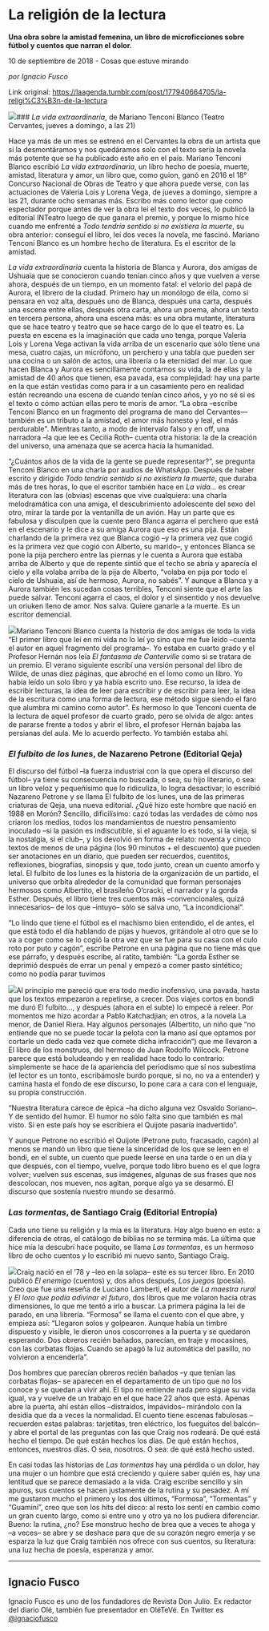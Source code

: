 # La religión de la lectura

**Una obra sobre la amistad femenina, un libro de microficciones sobre fútbol y cuentos que narran el dolor.**

10 de septiembre de 2018 - Cosas que estuve mirando

_por Ignacio Fusco_

Link original: https://laagenda.tumblr.com/post/177940664705/la-religi%C3%B3n-de-la-lectura

![](https://64.media.tumblr.com/1e038b326673557d23e970378c66ce2d/tumblr_inline_peufthw2nU1t6q87u_500.jpg)### *La vida extraordinaria*, de Mariano Tenconi Blanco (Teatro Cervantes, jueves a domingo, a las 21)

Hace ya más de un mes se estrenó en el Cervantes la obra de un artista que si la desmontáramos y nos quedáramos solo con el texto sería la novela más potente que se ha publicado este año en el país. Mariano Tenconi Blanco escribió *La vida extraordinaria*, un libro hecho de poesía, muerte, amistad, literatura y amor, un libro que, como guion, ganó en 2016 el 18° Concurso Nacional de Obras de Teatro y que ahora puede verse, con las actuaciones de Valeria Lois y Lorena Vega, de jueves a domingo, siempre a las 21, durante ocho semanas más. Escribo más como lector que como espectador porque antes de ver la obra leí el texto dos veces, lo publicó la editorial INTeatro luego de que ganara el premio, y porque lo mismo hice cuando me enfrenté a *Todo tendría sentido si no existiera la muerte*, su obra anterior: conseguí el libro, leí dos veces la novela, me fascinó. Mariano Tenconi Blanco es un hombre hecho de literatura. Es el escritor de la amistad.

*La vida extraordinaria* cuenta la historia de Blanca y Aurora, dos amigas de Ushuaia que se conocieron cuando tenían cinco años y que vuelven a verse ahora, después de un tiempo, en un momento fatal: el velorio del papá de Aurora, el librero de la ciudad. Primero hay un monólogo de ella, como si pensara en voz alta, después uno de Blanca, después una carta, después una escena entre ellas, después otra carta, ahora un poema, ahora un texto en tercera persona, ahora una escena más: es una obra mutante, literatura que se hace teatro y teatro que se hace cargo de lo que el teatro es. La puesta en escena es la imaginación que cada uno tenga, porque Valeria Lois y Lorena Vega activan la vida arriba de un escenario que sólo tiene una mesa, cuatro cajas, un micrófono, un perchero y una tabla que pueden ser una cocina o un salón de actos, una librería o la eternidad del mar. Lo que hacen Blanca y Aurora es sencillamente contarnos su vida, la de ellas y la amistad de 40 años que tienen, esa pavada, esa complejidad: hay una parte en la que están vestidas como para ir a un casamiento pero en realidad están recreando una escena de cuando tenían cinco años, y yo no sé si es el texto o cómo actúan ellas pero te morís de amor. “La obra –escribe Tenconi Blanco en un fragmento del programa de mano del Cervantes— también es un tributo a la amistad, el amor más honesto y leal, el más perdurable". Mientras tanto, a modo de intervalo falso y en off, una narradora –la que lee es Cecilia Roth– cuenta otra historia: la de la creación del universo, una amenaza que se acerca hacia la humanidad.

“¿Cuántos años de la vida de la gente se puede representar?”, se pregunta Tenconi Blanco en una charla por audios de WhatsApp. Después de haber escrito y dirigido *Todo tendría sentido si no existiera la muerte*, que duraba más de tres horas, lo que el escritor también hace en *La vida…* es crear literatura con las (obvias) escenas que vive cualquiera: una charla melodramática con una amiga, el descubrimiento adolescente del sexo del otro, mirar la tarde por la ventanilla de un avión. Hay un parte que es fabulosa y disculpen que la cuente pero Blanca agarra el perchero que está en el escenario y le dice a su amiga Aurora que eso es una pija. Están charlando de la primera vez que Blanca cogió –y la primera vez que cogió es la primera vez que cogió con Alberto, su marido–, y entonces Blanca se pone la pija perchero entre las piernas y le cuenta a Aurora que estaba arriba de Alberto y que de repente sintió que el techo se abría y aparecía el cielo y ella volaba arriba de la pija de Alberto, “volaba en pija por todo el cielo de Ushuaia, así de hermoso, Aurora, no sabés”. Y aunque a Blanca y a Aurora también les sucedan cosas terribles, Tenconi siente que el arte las puede salvar. Tenconi agarra el caos, el dolor y el sinsentido y nos devuelve un oriuken lleno de amor. Nos salva. Quiere ganarle a la muerte. Es un escritor demencial. 

![](https://64.media.tumblr.com/1e038b326673557d23e970378c66ce2d/tumblr_inline_peufthw2nU1t6q87u_500.jpg)Mariano Tenconi Blanco cuenta la historia de dos amigas de toda la vida “El primer libro que leí en mi vida no lo leí yo sino que me fue leído –cuenta el autor en aquel fragmento del programa–. Yo estaba en cuarto grado y el Profesor Hernán nos leía *El fantasma de Canterville* como si se tratara de un premio. El verano siguiente escribí una versión personal del libro de Wilde, de unas diez páginas, que abroché en el lomo como un libro. Yo había leído un solo libro y ya había escrito uno. Ese recurso, la idea de escribir lecturas, la idea de leer para escribir y de escribir para leer, la idea de la escritura como una forma de lectura, ese método sigue siendo el faro que alumbra mi camino como autor”. Es hermoso lo que Tenconi cuenta de la lectura de aquel profesor de cuarto grado, pero se olvida de algo: antes de pararse frente a todos y abrir el libro, el profesor Hernán bajaba las persianas del aula. Me lo acuerdo perfecto. Yo también estaba ahí.

### *El fulbito de los lunes*, de Nazareno Petrone (Editorial Qeja)

El discurso del fútbol –la fuerza industrial con la que opera el discurso del fútbol– ya tiene su consecuencia no buscada, o sea, su hijo literario, o sea: un libro veloz y pequeñísimo que lo ridiculiza, lo logra desactivar; lo escribió Nazareno Petrone y se llama El fulbito de los lunes, una de las primeras criaturas de Qeja, una nueva editorial. ¿Qué hizo este hombre que nació en 1988 en Morón? Sencillo, dificilísimo: cazó todas las verdades de cómo nos criaron los medios, todos los mandamientos de nuestro pensamiento inoculado –si la pasión es indiscutible, si el aguante lo es todo, si la vieja, si la nostalgia, si el club–, y los devolvió en forma de relato: noventa y cinco textos de menos de una página (los 90 minutos + el descuento) que pueden ser anotaciones en un diario, que pueden ser recuerdos, cuentitos, reflexiones, biografías, sinopsis y que, todo junto, crean un cuento amorfo y letal. El fulbito de los lunes es la historia de la organización de un partido, el universo que orbita alrededor de la comunidad que forman personajes hermosos como Albertito, el brasileño O’cracki, el narrador y la gorda Esther. Después, el libro tiene tres cuentos más –convencionales, quizá innecesarios– de los que –intuyo– sólo se salva uno, “La incondicional”. 


“Lo lindo que tiene el fútbol es el machismo bien entendido, el de antes, el que está todo el día hablando de pijas y huevos, gritándole al otro que se lo va a coger como se lo cogió la otra vez que se fue para su casa con el culo roto por puto y cagón”, escribe Petrone en una página que no tiene más que ese párrafo, y después escribe, al ratito, también: “La gorda Esther se deprimió después de errar un penal y empezó a comer pasto sintético; como no podía parar tuvimos 

![](https://64.media.tumblr.com/7946df14c17a16cad81f299d62d279fb/tumblr_inline_peuftiDhNW1t6q87u_250.png)Al principio me pareció que era todo medio inofensivo, una pavada, hasta que los textos empezaron a repetirse, a crecer. Dos viajes cortos en bondi me duró El fulbito…, y después (ahora en el subte) lo empecé a releer. Por momentos me hizo acordar a Pablo Katchadjian; en otros, a la novela La menor, de Daniel Riera. Hay algunos personajes (Albertito, un niño que “no entiende que no se puede tocar la pelota con la mano así que optamos por cortarle un dedo cada vez que comete dicha infracción“) que me llevaron a El libro de los monstruos, del hermoso de Juan Rodolfo Wilcock. Petrone parece que está boludeando y en realidad hace todo lo contrario: simplemente se hace de la apariencia del periodismo que sí nos subestima (el lector es un tonto, escribámosle burdo porque, si no, no va a entender) y camina hasta el fondo de ese discurso, lo pone cara a cara con el lenguaje, su propia construcción. 


“Nuestra literatura carece de épica –ha dicho alguna vez Osvaldo Soriano–. Y de sentido del humor. El humor no sólo falta sino que también es mal visto. Si en este país hoy se escribiera el Quijote pasaría inadvertido”.


Y aunque Petrone no escribió el Quijote (Petrone puto, fracasado, cagón) al menos se mandó un libro que tiene la sinceridad de los que se leen en el bondi, en el subte, un cuento que puede leerse en una tarde o en un día y que después, con el tiempo, vuelve, porque todo libro bueno es el que logra volver; vuelven sus escenas, sus imágenes, algunas de sus frases que nos descolocan, nos mueven, nos agitan, porque algo ya se desarmó. El discurso que sostenía nuestro mundo se desarmó.


### *Las tormentas*, de Santiago Craig (Editorial Entropía)

Cada uno tiene su religión y la mía es la literatura. Hay algo bueno en esto: a diferencia de otras, el catálogo de biblias no se termina más. La última que hice mía la descubrí hace poquito, se llama *Las tormentas*, es un hermoso libro de ocho cuentos y lo escribió mi nuevo santo, Santiago Craig.


![](https://64.media.tumblr.com/37f223ac7c3ce345d331692d0a445fa9/tumblr_inline_peuftjo90E1t6q87u_250.jpg)Craig nació en el ‘78 y –leo en la solapa– este es su tercer libro. En 2010 publicó *El enemigo* (cuentos) y, dos años después, *Los juegos* (poesía). Creo que fue una reseña de Luciano Lamberti, el autor de *La maestra rural* y *El loro que podía adivinar el futuro*, dos libros que me volaron hacia otras dimensiones, lo que me tentó a irlo a buscar. La primera página la leí de parado, en una librería. “Formosa” se llama el cuento con el que abre, y empieza así: “Llegaron solos y golpearon. Aunque había un timbre dispuesto y visible, le dieron unos coscorrones a la puerta y se quedaron esperando. Dos obreros recién bañados, parecían, en traje y mocasines, con las corbatas flojas. Cuando se apagó la luz automática del pasillo, no volvieron a encenderla”. 


Dos hombres que parecían obreros recién bañados –y que tenían las corbatas flojas– se aparecen en el departamento de un tipo que no los conoce y se quedan a vivir ahí. El tipo no entiende nada pero sigue su vida igual, va y vuelve de un trabajo en el que hace 22 años que está. Apenas abre la puerta, ahí están ellos –distraídos, impávidos– mirándolo con la desidia que da a veces la normalidad. El cuento tiene escenas fabulosas –recuerden estas palabras: tarjetitas, tren eléctrico, los fueguitos del balcón– y abre el portal de las preguntas con las que Craig nos rodeará. De qué está hecho el tiempo. De qué están hechos los días. De qué están hechos, entonces, nuestros días. O sea, nosotros. O sea: de qué está hecho usted.


En casi todas las historias de *Las tormentas* hay una pérdida o un dolor, hay una mujer o un hombre que está creciendo y quiere saber quién es, hay una lentitud que se parece demasiado a la vida. Craig escribe sencillo y sin apuros, sus cuentos se hacen justamente de la rutina y su pesadez. A mí me gustaron mucho el primero y los dos últimos, “Formosa”, “Tormentas” y “Guaminí”, creo que son los hits del disco: al resto los sentí en cambio como un gran cuento largo, como si entre uno y otro ya no los pudiera diferenciar. Bueno: la rutina, ¿no? Ese monstruo hecho de brea que a veces te ahoga y –a veces– se abre y se deshace para que de su corazón negro emerja y se esparza la luz que Craig también nos ofrece con sus cuentos, su literatura: una luz hecha de poesía, esperanza y amor.


  




---

 Ignacio Fusco
--------------

 Ignacio Fusco es uno de los fundadores de Revista Don Julio. Ex redactor del diario Olé, también fue presentador en OléTeVé. En Twitter es [@ignaciofusco](https://twitter.com/ignaciofusco) 

